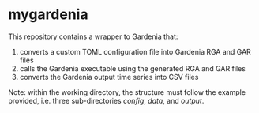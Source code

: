 # mygardenia

This repository contains a wrapper to Gardenia that:
1. converts a custom TOML configuration file into Gardenia RGA and GAR files
2. calls the Gardenia executable using the generated RGA and GAR files
3. converts the Gardenia output time series into CSV files

Note: within the working directory, the structure must follow the example provided, 
i.e. three sub-directories *config*, *data*, and *output*.
